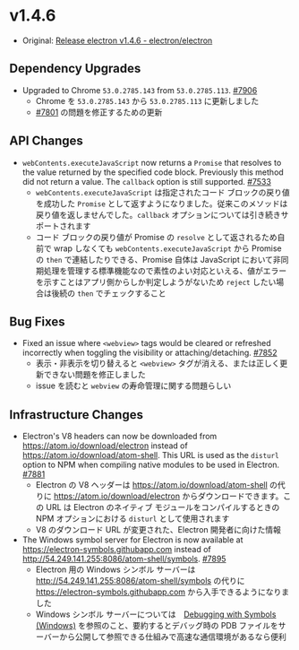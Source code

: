 # v1.4.6

* Original: [Release electron v1.4.6 - electron/electron](https://github.com/electron/electron/releases/tag/v1.4.6)

## Dependency Upgrades

* Upgraded to Chrome `53.0.2785.143` from `53.0.2785.113`. [#7906](https://github.com/electron/electron/pull/7906)
  * Chrome を `53.0.2785.143` から `53.0.2785.113` に更新しました
  * [#7801](https://github.com/electron/electron/issues/7801) の問題を修正するための更新

## API Changes

* `webContents.executeJavaScript` now returns a `Promise` that resolves to the value returned by the specified code block. Previously this method did not return a value. The `callback` option is still supported. [#7533](https://github.com/electron/electron/pull/7533)
  * `webContents.executeJavaScript` は指定されたコード ブロックの戻り値を成功した `Promise` として返すようになりました。従来このメソッドは戻り値を返しませんでした。`callback` オプションについては引き続きサポートされます
  * コード ブロックの戻り値が Promise の `resolve` として返されるため自前で wrap しなくても `webContents.executeJavaScript` から Promise の `then` で連結したりできる、Promise 自体は JavaScript において非同期処理を管理する標準機能なので素性のよい対応といえる、値がエラーを示すことはアプリ側からしか判定しようがないため `reject` したい場合は後続の `then` でチェックすること

## Bug Fixes

* Fixed an issue where `<webview>` tags would be cleared or refreshed incorrectly when toggling the visibility or attaching/detaching. [#7852](https://github.com/electron/electron/pull/7852)
  * 表示・非表示を切り替えると `<webview>` タグが消える、または正しく更新できない問題を修正しました
  * issue を読むと `webview` の寿命管理に関する問題らしい

## Infrastructure Changes

* Electron's V8 headers can now be downloaded from https://atom.io/download/electron instead of https://atom.io/download/atom-shell. This URL is used as the `disturl` option to NPM when compiling native modules to be used in Electron. [#7881](https://github.com/electron/electron/pull/7881)
  * Electron の V8 ヘッダーは https://atom.io/download/atom-shell の代りに https://atom.io/download/electron からダウンロードできます。この URL は Electron のネイティブ モジュールをコンパイルするときの NPM オプションにおける `disturl` として使用されます
  * V8 のダウンロード URL が変更された、Electron 開発者に向けた情報
* The Windows symbol server for Electron is now available at https://electron-symbols.githubapp.com instead of http://54.249.141.255:8086/atom-shell/symbols. [#7895](https://github.com/electron/electron/pull/7895)
  * Electron 用の Windows シンボル サーバーは http://54.249.141.255:8086/atom-shell/symbols の代りに https://electron-symbols.githubapp.com から入手できるようになりました
  * Windows シンボル サーバーについては　[Debugging with Symbols (Windows)](https://msdn.microsoft.com/en-us/library/windows/desktop/ee416588%28v=vs.85%29.aspx) を参照のこと、要約するとデバッグ時の PDB ファイルをサーバーから公開して参照できる仕組みで高速な通信環境があるなら便利
